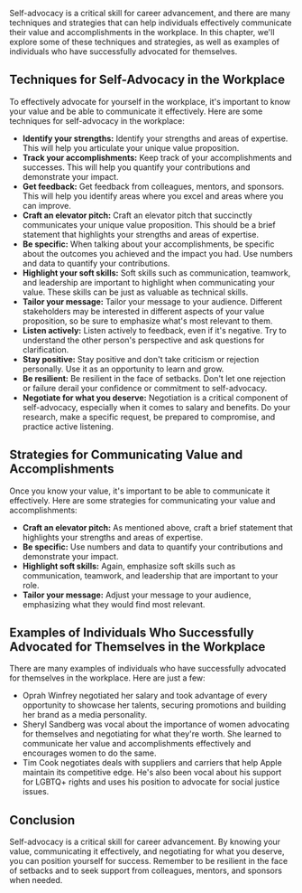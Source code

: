
Self-advocacy is a critical skill for career advancement, and there are many techniques and strategies that can help individuals effectively communicate their value and accomplishments in the workplace. In this chapter, we'll explore some of these techniques and strategies, as well as examples of individuals who have successfully advocated for themselves.

Techniques for Self-Advocacy in the Workplace
---------------------------------------------

To effectively advocate for yourself in the workplace, it's important to know your value and be able to communicate it effectively. Here are some techniques for self-advocacy in the workplace:

* **Identify your strengths:** Identify your strengths and areas of expertise. This will help you articulate your unique value proposition.
* **Track your accomplishments:** Keep track of your accomplishments and successes. This will help you quantify your contributions and demonstrate your impact.
* **Get feedback:** Get feedback from colleagues, mentors, and sponsors. This will help you identify areas where you excel and areas where you can improve.
* **Craft an elevator pitch:** Craft an elevator pitch that succinctly communicates your unique value proposition. This should be a brief statement that highlights your strengths and areas of expertise.
* **Be specific:** When talking about your accomplishments, be specific about the outcomes you achieved and the impact you had. Use numbers and data to quantify your contributions.
* **Highlight your soft skills:** Soft skills such as communication, teamwork, and leadership are important to highlight when communicating your value. These skills can be just as valuable as technical skills.
* **Tailor your message:** Tailor your message to your audience. Different stakeholders may be interested in different aspects of your value proposition, so be sure to emphasize what's most relevant to them.
* **Listen actively:** Listen actively to feedback, even if it's negative. Try to understand the other person's perspective and ask questions for clarification.
* **Stay positive:** Stay positive and don't take criticism or rejection personally. Use it as an opportunity to learn and grow.
* **Be resilient:** Be resilient in the face of setbacks. Don't let one rejection or failure derail your confidence or commitment to self-advocacy.
* **Negotiate for what you deserve:** Negotiation is a critical component of self-advocacy, especially when it comes to salary and benefits. Do your research, make a specific request, be prepared to compromise, and practice active listening.

Strategies for Communicating Value and Accomplishments
------------------------------------------------------

Once you know your value, it's important to be able to communicate it effectively. Here are some strategies for communicating your value and accomplishments:

* **Craft an elevator pitch:** As mentioned above, craft a brief statement that highlights your strengths and areas of expertise.
* **Be specific:** Use numbers and data to quantify your contributions and demonstrate your impact.
* **Highlight soft skills:** Again, emphasize soft skills such as communication, teamwork, and leadership that are important to your role.
* **Tailor your message:** Adjust your message to your audience, emphasizing what they would find most relevant.

Examples of Individuals Who Successfully Advocated for Themselves in the Workplace
----------------------------------------------------------------------------------

There are many examples of individuals who have successfully advocated for themselves in the workplace. Here are just a few:

* Oprah Winfrey negotiated her salary and took advantage of every opportunity to showcase her talents, securing promotions and building her brand as a media personality.
* Sheryl Sandberg was vocal about the importance of women advocating for themselves and negotiating for what they're worth. She learned to communicate her value and accomplishments effectively and encourages women to do the same.
* Tim Cook negotiates deals with suppliers and carriers that help Apple maintain its competitive edge. He's also been vocal about his support for LGBTQ+ rights and uses his position to advocate for social justice issues.

Conclusion
----------

Self-advocacy is a critical skill for career advancement. By knowing your value, communicating it effectively, and negotiating for what you deserve, you can position yourself for success. Remember to be resilient in the face of setbacks and to seek support from colleagues, mentors, and sponsors when needed.
